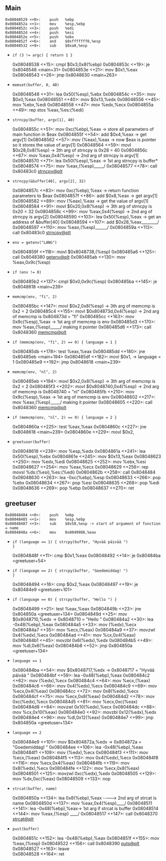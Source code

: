 ## Main
    0x08048529 <+0>:	push   %ebp
    0x0804852a <+1>:	mov    %esp,%ebp
    0x0804852c <+3>:	push   %edi
    0x0804852d <+4>:	push   %esi
    0x0804852e <+5>:	push   %ebx
    0x0804852f <+6>:	and    $0xfffffff0,%esp
    0x08048532 <+9>:	sub    $0xa0,%esp

* <code>if (3 != argc) { return 1 }</code>


    0x08048538 <+15>:	cmpl   $0x3,0x8(%ebp)
    0x0804853c <+19>:	je     0x8048548 <main+31>
    0x0804853e <+21>:	mov    $0x1,%eax
    0x08048543 <+26>:	jmp    0x8048630 <main+263>

* <code>memset(buffer, 0, 40)</code>


    0x08048548 <+31>:	lea    0x50(%esp),%ebx
    0x0804854c <+35>:	mov    $0x0,%eax
    0x08048551 <+40>:	mov    $0x13,%edx
    0x08048556 <+45>:	mov    %ebx,%edi
    0x08048558 <+47>:	mov    %edx,%ecx
    0x0804855a <+49>:	rep stos %eax,%es:(%edi)

* <code>strncpy(buffer, argv[1], 40)</code>


    0x0804855c <+51>:	mov    0xc(%ebp),%eax -> store all parameters of main function in $eax
    0x0804855f <+54>:	add    $0x4,%eax -> get argv[1]
    0x08048562 <+57>:	mov    (%eax),%eax -> now $eax is pointer so it stores the value of argv[1]
    0x08048564 <+59>:	movl   $0x28,0x8(%esp) -> 3th arg of strncpy is 0x28 = 40
    0x0804856c <+67>:	mov    %eax,0x4(%esp) -> 2nd arg of strncpy is argv[1]
    0x08048570 <+71>:	lea    0x50(%esp),%eax -> 1st arg strncpy is buffer*
    0x08048574 <+75>:	mov    %eax,(%esp)_____/
    0x08048577 <+78>:	call   0x80483c0 <strncpy@plt>

* <code>strncpy(&buffer[40], argv[2], 32)</code>
  

    0x0804857c <+83>:	mov    0xc(%ebp),%eax -> return function parameters to $eax
    0x0804857f <+86>:	add    $0x8,%eax -> get argv[1]
    0x08048582 <+89>:	mov    (%eax),%eax -> get the value of argv[1]
    0x08048584 <+91>:	movl   $0x20,0x8(%esp) -> 3th arg of strncpy is 0x20 = 32
    0x0804858c <+99>:	mov    %eax,0x4(%esp) -> 2nd arg of strncpy is argv[2]
    0x08048590 <+103>:	lea    0x50(%esp),%eax   -> get an address of &buffer[40]
    0x08048594 <+107>:	add    $0x28,%eax________/
    0x08048597 <+110>:	mov    %eax,(%esp)______/
    0x0804859a <+113>:	call   0x80483c0 <strncpy@plt>

* <code>env = getenv("LANG")</code>


    0x0804859f <+118>:	movl   $0x8048738,(%esp)
    0x080485a6 <+125>:	call   0x8048380 <getenv@plt>
    0x080485ab <+130>:	mov    %eax,0x9c(%esp)

* <code>if (env != 0)</code>


    0x080485b2 <+137>:	cmpl   $0x0,0x9c(%esp)
    0x080485ba <+145>:	je     0x8048618 <main+239>

* <code>memcmp(env, "fi", 2)</code>


    0x080485bc <+147>:	movl   $0x2,0x8(%esp) -> 3th arg of memcmp is 0x2 = 2
    0x080485c4 <+155>:	movl   $0x804873d,0x4(%esp) -> 2nd arg of memcmp is 0x804873d = "fi"
    0x080485cc <+163>:	mov    0x9c(%esp),%eax -> 1st arg of memcmp is env
    0x080485d3 <+170>:	mov    %eax,(%esp)_____/ making it pointer
    0x080485d6 <+173>:	call   0x8048360 <memcmp@plt>

* <code>if (memcmp(env, "fi", 2) == 0) { language = 1 }</code>


    0x080485db <+178>:	test   %eax,%eax
    0x080485dd <+180>:	jne    0x80485eb <main+194>
    0x080485df <+182>:	movl   $0x1, -> language = 1
    0x080485e9 <+192>:	jmp    0x8048618 <main+239>

* <code>memcmp(env, "nl", 2)</code>


    0x080485eb <+194>:	movl   $0x2,0x8(%esp) -> 3th arg of memcmp is 0x2 = 2
    0x080485f3 <+202>:	movl   $0x8048740,0x4(%esp) -> 2nd arg of memcmp is 0x8048740 = "nl"
    0x080485fb <+210>:	mov    0x9c(%esp),%eax -> 1st arg of memcmp is env
    0x08048602 <+217>:	mov    %eax,(%esp)_____/ making it pointer
    0x08048605 <+220>:	call   0x8048360 <memcmp@plt>
* <code>if (memcmp(env, "nl", 2) == 0) { language = 2 }</code>


    0x0804860a <+225>:	test   %eax,%eax
    0x0804860c <+227>:	jne    0x8048618 <main+239>
    0x0804860e <+229>:	movl   $0x2,

* <code>greetuser(buffer)</code>


    0x08048618 <+239>:	mov    %esp,%edx
    0x0804861a <+241>:	lea    0x50(%esp),%ebx
    0x0804861e <+245>:	mov    $0x13,%eax
    0x08048623 <+250>:	mov    %edx,%edi
    0x08048625 <+252>:	mov    %ebx,%esi
    0x08048627 <+254>:	mov    %eax,%ecx
    0x08048629 <+256>:	rep movsl %ds:(%esi),%es:(%edi)
    0x0804862b <+258>:	call   0x8048484 <greetuser>
    0x08048630 <+263>:	lea    -0xc(%ebp),%esp
    0x08048633 <+266>:	pop    %ebx
    0x08048634 <+267>:	pop    %esi
    0x08048635 <+268>:	pop    %edi
    0x08048636 <+269>:	pop    %ebp
    0x08048637 <+270>:	ret   

## greetuser

    0x08048484 <+0>:	push   %ebp
    0x08048485 <+1>:	mov    %esp,%ebp
    0x08048487 <+3>:	sub    $0x58,%esp -> start of argument of function = name
    0x0804848a <+6>:	mov    0x8049988,%eax
* <code>if (language == 1) { strcpy(buffer, "Hyvää päivää ") }</code>


    0x0804848f <+11>:	cmp    $0x1,%eax
    0x08048492 <+14>:	je     0x80484ba <greetuser+54>

* <code>if (language == 2) { strcpy(buffer, "Goedemiddag! ") }</code>


    0x08048494 <+16>:	cmp    $0x2,%eax
    0x08048497 <+19>:	je     0x80484e9 <greetuser+101>

* <code>if (language == 0) { strcpy(buffer, "Hello ") }</code>


    0x08048499 <+21>:	test   %eax,%eax
    0x0804849b <+23>:	jne    0x804850a <greetuser+134>
    0x0804849d <+25>:	mov    $0x8048710,%edx -> 0x8048710 = "Hello "
    0x080484a2 <+30>:	lea    -0x48(%ebp),%eax
    0x080484a5 <+33>:	mov    (%edx),%ecx
    0x080484a7 <+35>:	mov    %ecx,(%eax)
    0x080484a9 <+37>:	movzwl 0x4(%edx),%ecx
    0x080484ad <+41>:	mov    %cx,0x4(%eax)
    0x080484b1 <+45>:	movzbl 0x6(%edx),%edx
    0x080484b5 <+49>:	mov    %dl,0x6(%eax)
    0x080484b8 <+52>:	jmp    0x804850a <greetuser+134>


* <code>language == 1</code>


    0x080484ba <+54>:	mov    $0x8048717,%edx -> 0x8048717 = "Hyvää päivää "
    0x080484bf <+59>:	lea    -0x48(%ebp),%eax
    0x080484c2 <+62>:	mov    (%edx),%ecx
    0x080484c4 <+64>:	mov    %ecx,(%eax)
    0x080484c6 <+66>:	mov    0x4(%edx),%ecx
    0x080484c9 <+69>:	mov    %ecx,0x4(%eax)
    0x080484cc <+72>:	mov    0x8(%edx),%ecx
    0x080484cf <+75>:	mov    %ecx,0x8(%eax)
    0x080484d2 <+78>:	mov    0xc(%edx),%ecx
    0x080484d5 <+81>:	mov    %ecx,0xc(%eax)
    0x080484d8 <+84>:	movzwl 0x10(%edx),%ecx
    0x080484dc <+88>:	mov    %cx,0x10(%eax)
    0x080484e0 <+92>:	movzbl 0x12(%edx),%edx
    0x080484e4 <+96>:	mov    %dl,0x12(%eax)
    0x080484e7 <+99>:	jmp    0x804850a <greetuser+134>


* <code>language == 2</code>


    0x080484e9 <+101>:	mov    $0x804872a,%edx -> 0x804872a = "Goedemiddag! "
    0x080484ee <+106>:	lea    -0x48(%ebp),%eax
    0x080484f1 <+109>:	mov    (%edx),%ecx
    0x080484f3 <+111>:	mov    %ecx,(%eax)
    0x080484f5 <+113>:	mov    0x4(%edx),%ecx
    0x080484f8 <+116>:	mov    %ecx,0x4(%eax)
    0x080484fb <+119>:	mov    0x8(%edx),%ecx
    0x080484fe <+122>:	mov    %ecx,0x8(%eax)
    0x08048501 <+125>:	movzwl 0xc(%edx),%edx
    0x08048505 <+129>:	mov    %dx,0xc(%eax)
    0x08048509 <+133>:	nop

* <code>strcat(buffer, name)</code>


    0x0804850a <+134>:	lea    0x8(%ebp),%eax ----> 2nd arg of strcat is name
    0x0804850d <+137>:	mov    %eax,0x4(%esp)____/
    0x08048511 <+141>:	lea    -0x48(%ebp),%eax-> 1st arg if strcat is buffer
    0x08048514 <+144>:	mov    %eax,(%esp) ____/
    0x08048517 <+147>:	call   0x8048370 <strcat@plt>

* <code>pust(buffer)</code>


    0x0804851c <+152>:	lea    -0x48(%ebp),%eax
    0x0804851f <+155>:	mov    %eax,(%esp)
    0x08048522 <+158>:	call   0x8048390 <puts@plt>
    0x08048527 <+163>:	leave  
    0x08048528 <+164>:	ret